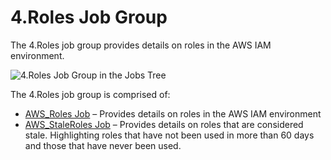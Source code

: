 # 4.Roles Job Group

The 4.Roles job group provides details on roles in the AWS IAM environment.

![4.Roles Job Group in the Jobs Tree](/img/versioned_docs/accessanalyzer_11.6/accessanalyzer/admin/hostmanagement/jobstree.webp)

The 4.Roles job group is comprised of:

- [AWS_Roles Job](/docs/accessanalyzer/11.6/accessanalyzer/solutions/aws/roles/aws_roles.md)
  – Provides details on roles in the AWS IAM environment
- [AWS_StaleRoles Job](/docs/accessanalyzer/11.6/accessanalyzer/solutions/aws/roles/aws_staleroles.md)
  – Provides details on roles that are considered stale. Highlighting roles that have not been used
  in more than 60 days and those that have never been used.

